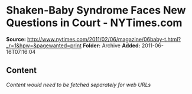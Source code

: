 # Shaken-Baby Syndrome Faces New Questions in Court - NYTimes.com

**Source:** http://www.nytimes.com/2011/02/06/magazine/06baby-t.html?_r=1&hpw=&pagewanted=print
**Folder:** Archive
**Added:** 2011-06-16T07:16:04




## Content
*Content would need to be fetched separately for web URLs*
